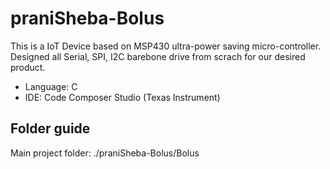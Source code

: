 # praniSheba-Bolus
This is a IoT Device based on MSP430 ultra-power saving micro-controller. Designed all Serial, SPI, I2C barebone drive from scrach for our desired product.
* Language: C
* IDE: Code Composer Studio (Texas Instrument)

## Folder guide
Main project folder: ./praniSheba-Bolus/Bolus  
